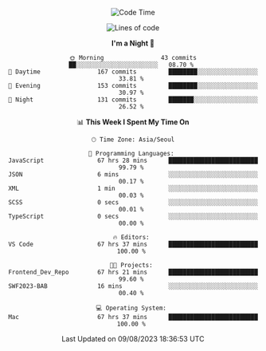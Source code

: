 <div align=center>
 
<!--START_SECTION:waka-->
![Code Time](http://img.shields.io/badge/Code%20Time-199%20hrs%2024%20mins-blue)

![Lines of code](https://img.shields.io/badge/From%20Hello%20World%20I%27ve%20Written-3.0%20million%20lines%20of%20code-blue)

**I'm a Night 🦉** 

```text
🌞 Morning                43 commits          ██░░░░░░░░░░░░░░░░░░░░░░░   08.70 % 
🌆 Daytime                167 commits         ████████░░░░░░░░░░░░░░░░░   33.81 % 
🌃 Evening                153 commits         ████████░░░░░░░░░░░░░░░░░   30.97 % 
🌙 Night                  131 commits         ███████░░░░░░░░░░░░░░░░░░   26.52 % 
```


📊 **This Week I Spent My Time On** 

```text
🕑︎ Time Zone: Asia/Seoul

💬 Programming Languages: 
JavaScript               67 hrs 28 mins      █████████████████████████   99.79 % 
JSON                     6 mins              ░░░░░░░░░░░░░░░░░░░░░░░░░   00.17 % 
XML                      1 min               ░░░░░░░░░░░░░░░░░░░░░░░░░   00.03 % 
SCSS                     0 secs              ░░░░░░░░░░░░░░░░░░░░░░░░░   00.01 % 
TypeScript               0 secs              ░░░░░░░░░░░░░░░░░░░░░░░░░   00.00 % 

🔥 Editors: 
VS Code                  67 hrs 37 mins      █████████████████████████   100.00 % 

🐱‍💻 Projects: 
Frontend_Dev_Repo        67 hrs 21 mins      █████████████████████████   99.60 % 
SWF2023-BAB              16 mins             ░░░░░░░░░░░░░░░░░░░░░░░░░   00.40 % 

💻 Operating System: 
Mac                      67 hrs 37 mins      █████████████████████████   100.00 % 
```


 Last Updated on 09/08/2023 18:36:53 UTC
<!--END_SECTION:waka-->
 </div>
